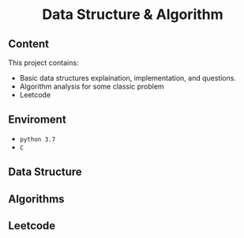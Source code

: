 <h1 align="center"> Data Structure & Algorithm</h1>

## Content
This project contains:
- Basic data structures explaination, implementation, and questions.
- Algorithm analysis for some classic problem
- Leetcode
## Enviroment
- `python 3.7`
- `C`
## Data Structure

## Algorithms

## Leetcode

